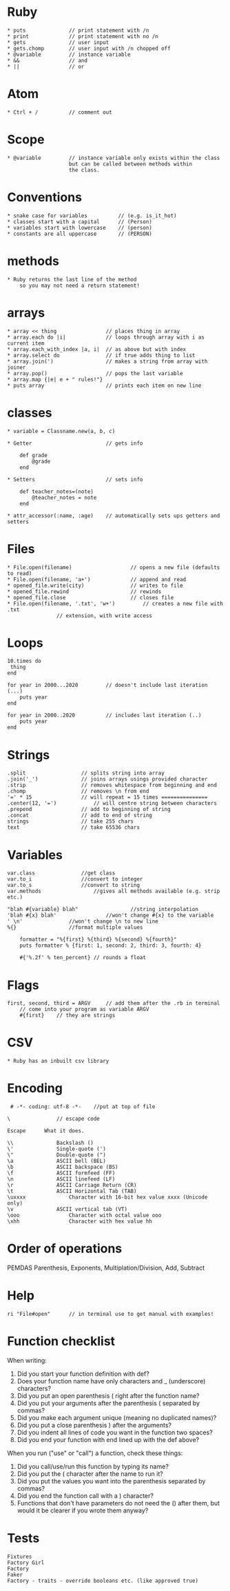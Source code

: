# Ruby

	* puts 				// print statement with /n
	* print 			// print statement with no /n
	* gets				// user input
	* gets.chomp 		// user input with /n chopped off
	* @variable 		// instance variable
	* &&				// and
	* ||				// or


# Atom

	* Ctrl + /			// comment out

# Scope

	* @variable			// instance variable only exists within the class
						but can be called between methods within
						the class.

# Conventions

	* snake case for variables 			// (e.g. is_it_hot) 
	* classes start with a capital 		// (Person)
	* variables start with lowercase 	// (person)
	* constants are all uppercase 		// (PERSON)

# methods

	* Ruby returns the last line of the method
		so you may not need a return statement!
	
# arrays

	* array << thing				// places thing in array
	* array.each do	|i|				// loops through array with i as current item
	* array.each_with_index	|a, i|	// as above but with index
	* array.select do 				// if true adds thing to list
	* array.join(')					// makes a string from array with joiner
	* array.pop()					// pops the last variable
	* array.map {|e| e + " rules!"} 
	* puts array					// prints each item on new line
	
# classes

	* variable = Classname.new(a, b, c)
	
	* Getter 						// gets info
	  
		def grade
			@grade
		end
	  
	* Setters						// sets info
	  
		def teacher_notes=(note)
	    	@teacher_notes = note
		end
		
	* attr_accessor(:name, :age)	// automatically sets ups getters and setters

# Files

	* File.open(filename)					// opens a new file (defaults to read)
	* File.open(filename, 'a+')				// append and read
	* opened_file.write(city)				// writes to file
	* opened_file.rewind					// rewinds
	* opened_file.close						// closes file
	* File.open(filename, '.txt', 'w+')			// creates a new file with .txt
					// extension, with write access
										
# Loops

	10.times do
	 thing 
	end

	for year in 2000...2020 		// doesn't include last iteration (...)
		puts year
	end

	for year in 2000..2020 			// includes last iteration (..)
		puts year
	end

# Strings

	.split					// splits string into array
	.join('_')				// joins arrays usings provided character
	.strip					// removes whitespace from beginning and end
	.chomp					// removes \n from end
	'=' * 15				// will repeat = 15 times ===============
	.center(12, '=')			// will centre string between characters
	.prepend				// add to beginning of string
	.concat					// add to end of string
	strings					// take 255 chars
	text					// take 65536 chars

# Variables

	var.class 				//get class
	var.to_i 				//convert to integer
	var.to_s 				//convert to string
	var.methods 				//gives all methods available (e.g. strip etc.)
	
	"blah #{variable} blah"	 				//string interpolation
	'blah #{x} blah' 				//won't change #{x} to the variable
	' \n' 				//won't change \n to new line
	%{} 				//format multiple values
	
		formatter = "%{first} %{third} %{second} %{fourth}"
		puts formatter % {first: 1, second: 2, third: 3, fourth: 4}
		
		#{'%.2f' % ten_percent} // rounds a float
	
# Flags

	first, second, third = ARGV 	// add them after the .rb in terminal
		// come into your program as variable ARGV
		#{first}	// they are strings


# CSV

	* Ruby has an inbuilt csv library

# Encoding

	 # -*- coding: utf-8 -*- 	//put at top of file
 
	\				// escape code
	
	Escape		What it does.
	
	\\				Backslash ()
	\'				Single-quote (')
	\"				Double-quote (")
	\a				ASCII bell (BEL)	
	\b				ASCII backspace (BS)
	\f				ASCII formfeed (FF)
	\n				ASCII linefeed (LF)
	\r				ASCII Carriage Return (CR)
	\t				ASCII Horizontal Tab (TAB)
	\uxxxx				Character with 16-bit hex value xxxx (Unicode only)
	\v				ASCII vertical tab (VT)
	\ooo				Character with octal value ooo
	\xhh				Character with hex value hh

# Order of operations

PEMDAS
Parenthesis, Exponents, Multiplation/Division, Add, Subtract

# Help

	ri "File#open" 		// in terminal use to get manual with examples!

# Function checklist

When writing:

1. Did you start your function definition with def?
2. Does your function name have only characters and _ (underscore) characters?
3. Did you put an open parenthesis ( right after the function name?
4. Did you put your arguments after the parenthesis ( separated by commas?
5. Did you make each argument unique (meaning no duplicated names)?
6. Did you put a close parenthesis ) after the arguments?
7. Did you indent all lines of code you want in the function two spaces?
8. Did you end your function with end lined up with the def above?
	
When you run ("use" or "call") a function, check these things:

1. Did you call/use/run this function by typing its name?
2. Did you put the ( character after the name to run it?
3. Did you put the values you want into the parenthesis separated by commas?
4. Did you end the function call with a ) character?
5. Functions that don't have parameters do not need the () after them, but would it be clearer if you wrote them anyway?

# Tests

	Fixtures
	Factory Girl
	Factory
	Faker
	Factory - traits - override booleans etc. (like approved true)